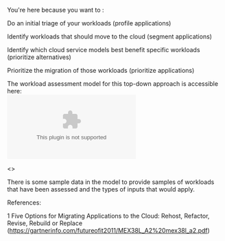 You're here because you want to : 

Do an initial triage of your workloads (profile applications) 

Identify workloads that should move to the cloud (segment applications) 

Identify which cloud service models best benefit specific workloads (prioritize alternatives) 

Prioritize the migration of those workloads (prioritize applications) 

 

The workload assessment model for this top-down approach is accessible here:  
![3.2 Workload Assessment tool](https://github.com/alvarovitta/Workload/blob/master/images/3.2%20Workload%20Assessment%20tool.xlsx)

<<Workload Assessment Example.xlsx>>
 

There is some sample data in the model to provide samples of workloads that have been assessed and the types of inputs that would apply. 

 

References: 

1 Five Options for Migrating Applications to the Cloud: Rehost, Refactor, Revise, Rebuild or Replace  
(https://gartnerinfo.com/futureofit2011/MEX38L_A2%20mex38l_a2.pdf)
